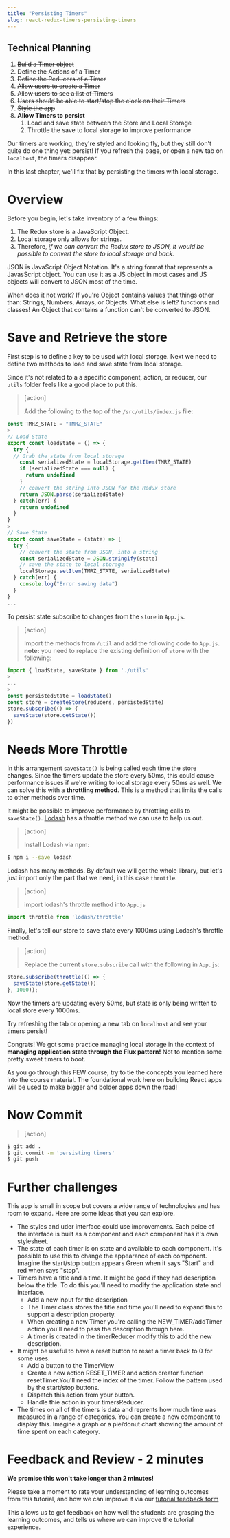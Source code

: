 ```yaml
---
title: "Persisting Timers"
slug: react-redux-timers-persisting-timers
---
```


## Technical Planning

1. ~~Build a Timer object~~
1. ~~Define the Actions of a Timer~~
1. ~~Define the Reducers of a Timer~~
1. ~~Allow users to create a Timer~~
1. ~~Allow users to see a list of Timers~~
1. ~~Users should be able to start/stop the clock on their Timers~~
1. ~~Style the app~~
1. **Allow Timers to persist**
    1. Load and save state between the Store and Local Storage
    1. Throttle the save to local storage to improve performance

Our timers are working, they're styled and looking fly, but they still don't quite do one thing yet: persist! If you refresh the page, or open a new tab on `localhost`, the timers disappear.

In this last chapter, we'll fix that by persisting the timers with local storage.

# Overview

Before you begin, let's take inventory of a few things:

1. The Redux store is a JavaScript Object.
1. Local storage only allows for strings.
1. Therefore, _if we can convert the Redux store to JSON, it would be possible to convert the store to local storage and back._

JSON is JavaScript Object Notation. It's a string format that represents a JavasScript object. You can use it as a JS object in most cases and JS objects will convert to JSON most of the time. 

When does it not work? If you're Object contains values that things other than: Strings, Numbers, Arrays, or Objects. What else is left? functions and classes! An Object that contains a function can't be converted to JSON. 

# Save and Retrieve the store

First step is to define a key to be used with local storage. Next we need to define two methods to load and save state from local storage.

Since it's not related to a a specific component, action, or reducer, our `utils` folder feels like a good place to put this.

> [action]
>
> Add the following to the top of the `/src/utils/index.js` file:
>
```js
const TMRZ_STATE = "TMRZ_STATE"
>
// Load State
export const loadState = () => {
  try {
  // Grab the state from local storage
    const serializedState = localStorage.getItem(TMRZ_STATE)
    if (serializedState === null) {
      return undefined
    }
    // convert the string into JSON for the Redux store
    return JSON.parse(serializedState)
  } catch(err) {
    return undefined
  }
}
>
// Save State
export const saveState = (state) => {
  try {
    // convert the state from JSON, into a string
    const serializedState = JSON.stringify(state)
    // save the state to local storage
    localStorage.setItem(TMRZ_STATE, serializedState)
  } catch(err) {
    console.log("Error saving data")
  }
}
...
```

To persist state subscribe to changes from the `store` in `App.js`. 

> [action]
>
> Import the methods from `/util` and add the following code to `App.js`. **note:** you need to replace the existing definition of `store` with the following:
>
```js
import { loadState, saveState } from './utils'
>
...
>
const persistedState = loadState()
const store = createStore(reducers, persistedState)
store.subscribe(() => {
  saveState(store.getState())
})
```

# Needs More Throttle

In this arrangement `saveState()` is being called each time the store changes. Since the timers update the store every 50ms, this could cause performance issues if we're writing to local storage every 50ms as well. We can solve this with a **throttling method**. This is a method that limits the calls to other methods over time.

It might be possible to improve performance by throttling calls to `saveState()`. [Lodash](https://lodash.com/) has a throttle method we can use to help us out.

> [action]
>
> Install Lodash via npm:
>
```bash
$ npm i --save lodash
```

Lodash has many methods. By default we will get the whole library, but let's just import only the part that we need, in this case `throttle`.

> [action]
>
> import lodash's throttle method into `App.js`
>
```js
import throttle from 'lodash/throttle'
```

Finally, let's tell our store to save state every 1000ms using Lodash's throttle method:
> [action]
>
> Replace the current `store.subscribe` call with the following in `App.js`:
>
```js
store.subscribe(throttle(() => {
  saveState(store.getState())
}, 1000));
```

Now the timers are updating every 50ms, but state is only being written to local store every 1000ms.

Try refreshing the tab or opening a new tab on `localhost` and see your timers persist!

Congrats! We got some practice managing local storage in the context of **managing application state through the Flux pattern!** Not to mention some pretty sweet timers to boot.

As you go through this FEW course, try to tie the concepts you learned here into the course material. The foundational work here on building React apps will be used to make bigger and bolder apps down the road!

# Now Commit

>[action]
>
```bash
$ git add .
$ git commit -m 'persisting timers'
$ git push
```

# Further challenges 

This app is small in scope but covers a wide range of technologies and has room to expand. Here are some ideas that you can explore. 

- The styles and uder interface could use improvements. Each peice of the interface is built as a component and each component has it's own stylesheet. 
- The state of each timer is on state and available to each component. It's possible to use this to change the appearance of each component. Imagine the start/stop button appears Green when it says "Start" and red when says "stop".
- Timers have a title and a time. It might be good if they had description below the title. To do this you'll need to modify the application state and interface. 
  - Add a new input for the description
  - The Timer class stores the title and time you'll need to expand this to support a description property. 
  - When creating a new Timer you're calling the NEW_TIMER/addTimer action you'll need to pass the description through here. 
  - A timer is created in the timerReducer modify this to add the new description. 
- It might be useful to have a reset button to reset a timer back to 0 for some uses.
  - Add a button to the TimerView
  - Create a new action RESET_TIMER and action creator function resetTimer.You'll need the index of the timer. Follow the pattern used by the start/stop buttons. 
  - Dispatch this action from your button.
  - Handle thie action in your timersReducer. 
- The times on all of the timers is data and reprents how much time was measured in a range of categories. You can create a new component to display this. Imagine a graph or a pie/donut chart showing the amount of time spent on each category. 

# Feedback and Review - 2 minutes

**We promise this won't take longer than 2 minutes!**

Please take a moment to rate your understanding of learning outcomes from this tutorial, and how we can improve it via our [tutorial feedback form](https://goo.gl/forms/uytCya0slBpsOXPf2)

This allows us to get feedback on how well the students are grasping the learning outcomes, and tells us where we can improve the tutorial experience.
